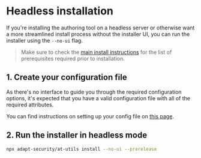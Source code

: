 # Headless installation

If you're installing the authoring tool on a headless server or otherwise want a more streamlined install process without the installer UI, you can run the installer using the `--no-ui` flag.

> Make sure to check the [main install instructions](install) for the list of prerequisites required prior to installation.

## 1. Create your configuration file
As there's no interface to guide you through the required configuration options, it's expected that you have a valid configuration file with all of the required attributes.

You can find instructions on setting up your config file on [this page](configure-environment).

## 2. Run the installer in headless mode
```bash
npx adapt-security/at-utils install --no-ui --prerelease
```